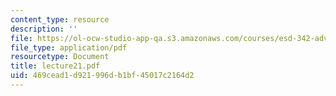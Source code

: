 ```yaml
---
content_type: resource
description: ''
file: https://ol-ocw-studio-app-qa.s3.amazonaws.com/courses/esd-342-advanced-system-architecture-spring-2006/469cead1d921996db1bf45017c2164d2_lecture21.pdf
file_type: application/pdf
resourcetype: Document
title: lecture21.pdf
uid: 469cead1-d921-996d-b1bf-45017c2164d2
---
```

